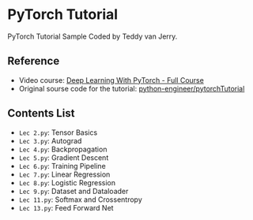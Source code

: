 # PyTorch Tutorial
PyTorch Tutorial Sample Coded by Teddy van Jerry.

## Reference
- Video course: [Deep Learning With PyTorch - Full Course](https://youtu.be/c36lUUr864M)
- Original sourse code for the tutorial: [python-engineer/pytorchTutorial](https://github.com/python-engineer/pytorchTutorial)

## Contents List
- `Lec 2.py`: Tensor Basics
- `Lec 3.py`: Autograd
- `Lec 4.py`: Backpropagation
- `Lec 5.py`: Gradient Descent
- `Lec 6.py`: Training Pipeline
- `Lec 7.py`: Linear Regression
- `Lec 8.py`: Logistic Regression
- `Lec 9.py`: Dataset and Dataloader
- `Lec 11.py`: Softmax and Crossentropy
- `Lec 13.py`: Feed Forward Net
